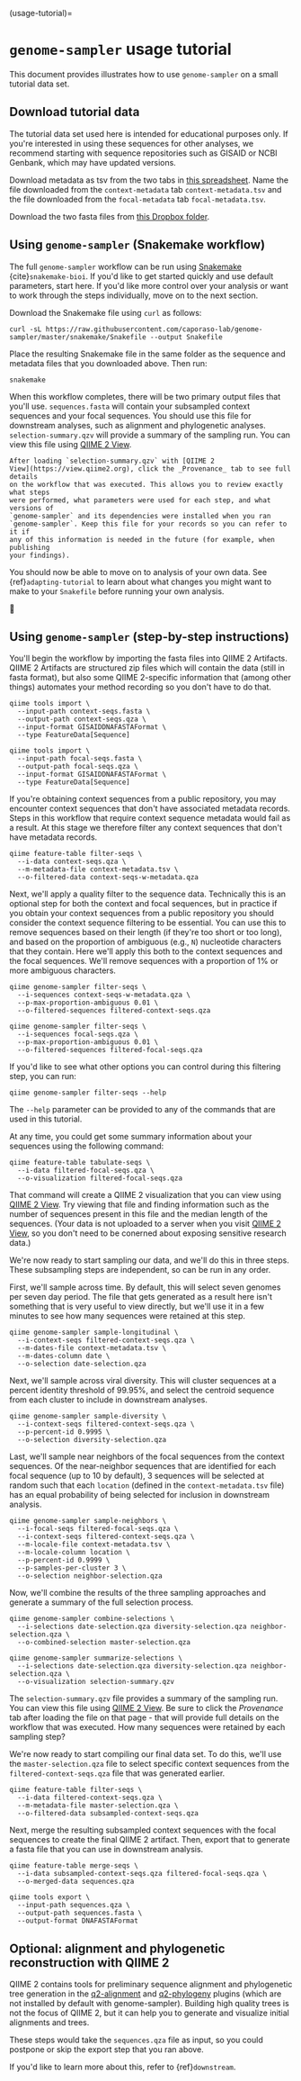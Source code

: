 (usage-tutorial)=
# `genome-sampler` usage tutorial

This document provides illustrates how to use `genome-sampler` on a small
tutorial data set.

## Download tutorial data
The tutorial data set used here is intended for educational purposes only. If
you're interested in using these sequences for other analyses, we recommend
starting with sequence repositories such as GISAID or NCBI Genbank, which may
have updated versions.

Download metadata as tsv from the two tabs in [this
spreadsheet](https://docs.google.com/spreadsheets/d/18IyZK6gvwcqKrl2U1FnucrC71Q5VSy_qFTz4ktffNK4/edit#gid=0).
Name the file downloaded from the `context-metadata` tab
`context-metadata.tsv` and the file downloaded from the `focal-metadata` tab
`focal-metadata.tsv`.

Download the two fasta files from [this Dropbox
folder](https://www.dropbox.com/sh/tkb0c4snk5zodj8/AABLCykSiEe5zqv8gTeOSegna?dl=0).

## Using `genome-sampler` (Snakemake workflow)

The full `genome-sampler` workflow can be run using
[Snakemake](https://snakemake.readthedocs.io/en/stable/)
{cite}`snakemake-bioi`. If you'd like to get started quickly and use default
parameters, start here.
If you'd like more control over your analysis or want to work through the steps
individually, move on to the next section.

Download the Snakemake file using `curl` as follows:

```
curl -sL https://raw.githubusercontent.com/caporaso-lab/genome-sampler/master/snakemake/Snakefile --output Snakefile
```

Place the resulting Snakemake file in the same folder as the sequence and
metadata files that you downloaded above. Then run:

```
snakemake
```

When this workflow completes, there will be two primary output files that
you'll use. `sequences.fasta` will contain your subsampled context sequences
and your focal sequences. You should use this file for downstream analyses,
such as alignment and phylogenetic analyses. `selection-summary.qzv` will
provide a summary of the sampling run. You can view this file using [QIIME 2
View](https://view.qiime2.org).

```{note}
After loading `selection-summary.qzv` with [QIIME 2
View](https://view.qiime2.org), click the _Provenance_ tab to see full details
on the workflow that was executed. This allows you to review exactly what steps
were performed, what parameters were used for each step, and what versions of
`genome-sampler` and its dependencies were installed when you ran
`genome-sampler`. Keep this file for your records so you can refer to it if
any of this information is needed in the future (for example, when publishing
your findings).
```

You should now be able to move on to analysis of your own data. See
{ref}`adapting-tutorial` to learn about what changes you might want to make
to your `Snakefile` before running your own analysis.

🐍

## Using `genome-sampler` (step-by-step instructions)

You'll begin the workflow by importing the fasta files into QIIME 2
Artifacts. QIIME 2 Artifacts are structured zip files which will contain the
data (still in fasta format), but also some QIIME 2-specific information that
(among other things) automates your method recording so you don't have to do
that.

```
qiime tools import \
  --input-path context-seqs.fasta \
  --output-path context-seqs.qza \
  --input-format GISAIDDNAFASTAFormat \
  --type FeatureData[Sequence]

qiime tools import \
  --input-path focal-seqs.fasta \
  --output-path focal-seqs.qza \
  --input-format GISAIDDNAFASTAFormat \
  --type FeatureData[Sequence]
```

If you're obtaining context sequences from a public repository, you may
encounter context sequences that don't have associated metadata records. Steps
in this workflow that require context sequence metadata would fail as a
result. At this stage we therefore filter any context sequences that don't
have metadata records.

```
qiime feature-table filter-seqs \
  --i-data context-seqs.qza \
  --m-metadata-file context-metadata.tsv \
  --o-filtered-data context-seqs-w-metadata.qza
```

Next, we'll apply a quality filter to the sequence data. Technically this is
an optional step for both the context and focal sequences, but in practice if
you obtain your context sequences from a public repository you should
consider the context sequence filtering to be essential. You can use this to
remove sequences based on their length (if they're too short or too long),
and based on the proportion of ambiguous (e.g., `N`) nucleotide characters
that they contain. Here we'll apply this both to the context sequences and
the focal sequences. We'll remove sequences with a proportion of 1% or more
ambiguous characters.

```
qiime genome-sampler filter-seqs \
  --i-sequences context-seqs-w-metadata.qza \
  --p-max-proportion-ambiguous 0.01 \
  --o-filtered-sequences filtered-context-seqs.qza

qiime genome-sampler filter-seqs \
  --i-sequences focal-seqs.qza \
  --p-max-proportion-ambiguous 0.01 \
  --o-filtered-sequences filtered-focal-seqs.qza
```

If you'd like to see what other options you can control during this filtering
step, you can run:

```
qiime genome-sampler filter-seqs --help
```

The `--help` parameter can be provided to any of the commands that are used
in this tutorial.

At any time, you could get some summary information about your sequences
using the following command:

```
qiime feature-table tabulate-seqs \
  --i-data filtered-focal-seqs.qza \
  --o-visualization filtered-focal-seqs.qza
```

That command will create a QIIME 2 visualization that you can view using
[QIIME 2 View](https://view.qiime2.org). Try viewing that file and finding
information such as the number of sequences present in this file and the
median length of the sequences. (Your data is not uploaded to a server when
you visit [QIIME 2 View](https://view.qiime2.org), so you don't need to be
conerned about exposing sensitive research data.)

We're now ready to start sampling our data, and we'll do this in three steps.
These subsampling steps are independent, so can be run in any order.

First, we'll sample across time. By default, this will select seven genomes
per seven day period. The file that gets generated as a result here isn't
something that is very useful to view directly, but we'll use it in a few
minutes to see how many sequences were retained at this step.

```
qiime genome-sampler sample-longitudinal \
  --i-context-seqs filtered-context-seqs.qza \
  --m-dates-file context-metadata.tsv \
  --m-dates-column date \
  --o-selection date-selection.qza
```

Next, we'll sample across viral diversity. This will cluster sequences at a
percent identity threshold of 99.95%, and select the centroid sequence from
each cluster to include in downstream analyses.

```
qiime genome-sampler sample-diversity \
  --i-context-seqs filtered-context-seqs.qza \
  --p-percent-id 0.9995 \
  --o-selection diversity-selection.qza
```

Last, we'll sample near neighbors of the focal sequences from the context
sequences. Of the near-neighbor sequences that are identified for each focal
sequence (up to 10 by default), 3 sequences will be selected at random such
that each `location` (defined in the `context-metadata.tsv` file) has an
equal probability of being selected for inclusion in downstream analysis.

```
qiime genome-sampler sample-neighbors \
  --i-focal-seqs filtered-focal-seqs.qza \
  --i-context-seqs filtered-context-seqs.qza \
  --m-locale-file context-metadata.tsv \
  --m-locale-column location \
  --p-percent-id 0.9999 \
  --p-samples-per-cluster 3 \
  --o-selection neighbor-selection.qza
```

Now, we'll combine the results of the three sampling approaches and generate
a summary of the full selection process.

```
qiime genome-sampler combine-selections \
  --i-selections date-selection.qza diversity-selection.qza neighbor-selection.qza \
  --o-combined-selection master-selection.qza

qiime genome-sampler summarize-selections \
  --i-selections date-selection.qza diversity-selection.qza neighbor-selection.qza \
  --o-visualization selection-summary.qzv
```

The `selection-summary.qzv` file provides a summary of the sampling run. You
can view this file using [QIIME 2 View](https://view.qiime2.org). Be sure to
click the _Provenance_ tab after loading the file on that page - that will
provide full details on the workflow that was executed. How many sequences
were retained by each sampling step?

We're now ready to start compiling our final data set. To do this, we'll use
the `master-selection.qza` file to select specific context sequences from the
`filtered-context-seqs.qza` file that was generated earlier.

```
qiime feature-table filter-seqs \
  --i-data filtered-context-seqs.qza \
  --m-metadata-file master-selection.qza \
  --o-filtered-data subsampled-context-seqs.qza
```

Next, merge the resulting subsampled context sequences with the focal
sequences to create the final QIIME 2 artifact. Then, export that to generate
a fasta file that you can use in downstream analysis.

```
qiime feature-table merge-seqs \
  --i-data subsampled-context-seqs.qza filtered-focal-seqs.qza \
  --o-merged-data sequences.qza

qiime tools export \
  --input-path sequences.qza \
  --output-path sequences.fasta \
  --output-format DNAFASTAFormat
```

## Optional: alignment and phylogenetic reconstruction with QIIME 2

QIIME 2 contains tools for preliminary sequence alignment and
phylogenetic tree generation in the
[q2-alignment](https://docs.qiime2.org/2020.2/plugins/available/alignment/)
and
[q2-phylogeny](https://docs.qiime2.org/2020.2/plugins/available/phylogeny/)
plugins (which are not installed by default with genome-sampler). Building
high quality trees is not the focus of QIIME 2, but it can help you to
generate and visualize initial alignments and trees.

These steps would take the `sequences.qza` file as input, so you could
postpone or skip the export step that you ran above.

If you'd like to learn more about this, refer to {ref}`downstream`.
